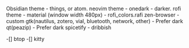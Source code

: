 Obsidian theme - things, or atom.
neovim theme - onedark - darker.
rofi theme - material (window width 480px) - rofi_colors.rafi
zen-browser - custom
gtk(nautilus, zotero, vial, bluetooth, network, other) - Prefer dark
qt(peazip) - Prefer dark
spicetify - dribbish

-[] btop
-[] kitty

